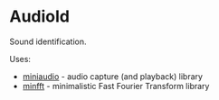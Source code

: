 # AudioId

Sound identification.

<!--
audioid --visualize --labels data/on-single-off-on-flush-off.fixed.txt data/on-single-off-on-flush-off.wav --write-state state.ini --learn

audioid --visualize --labels data/on-single-off-on-flush-off.fixed.txt data/on-single-off-on-flush-off.wav --state state.ini
-->

Uses:

* [miniaudio](https://miniaud.io/) - audio capture (and playback) library 
* [minfft](https://github.com/aimukhin/minfft) - minimalistic Fast Fourier Transform library
